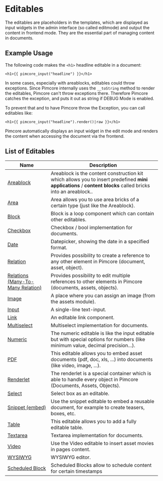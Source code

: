 # Editables

The editables are placeholders in the templates, which are displayed as input widgets in the admin interface (so called editmode) and output the content in frontend mode.
They are the essential part of managing content in documents. 

## Example Usage 
The following code makes the `<h1>` headline editable in a document: 

```twig
<h1>{{ pimcore_input("headline") }}</h1>
```

In some cases, especially with areablocks, editables could throw exceptions. Since Pimcore internally uses the `__toString` method to render
the editables, Pimcore can't throw exceptions there. Therefore Pimcore catches the exception, and puts it out as string if DEBUG Mode is enabled.

To prevent that and to have Pimcore throw the Exception, you can call editables like:

```twig
<h1>{{ pimcore_input("headline").render()|raw }}</h1>
```

Pimcore automatically displays an input widget in the edit mode and renders the content when accessing the document via the frontend. 

## List of Editables 

| Name                                                               | Description                                                                                                                                                  |
|--------------------------------------------------------------------|--------------------------------------------------------------------------------------------------------------------------------------------------------------|
| [Areablock](./02_Areablock/README.md)                              | Areablock is the content construction kit which allows you to insert predefined **mini applications** / **content blocks** called bricks into an areablock.. |
| [Area](./04_Area.md)                                               | Area allows you to use area bricks of a certain type (just like the Areablock).                                                                              |
| [Block](./06_Block.md)                                             | Block is a loop component which can contain other editables.                                                                                                 |
| [Checkbox](./08_Checkbox.md)                                       | Checkbox / bool implementation for documents.                                                                                                                |
| [Date](./10_Date.md)                                               | Datepicker, showing the date in a specified format.                                                                                                          |
| [Relation](./12_Relation_Many-To-One.md)                           | Provides possibility to create a reference to any other element in Pimcore (document, asset, object).                                                        |
| [Relations (Many-To-Many Relation)](./13_Relations_Many-To-Many.md) | Provides possibility to edit multiple references to other elements in Pimcore (documents, assets, objects).                                                  |
| [Image](./14_Image.md)                                             | A place where you can assign an image (from the assets module).                                                                                              |
| [Input](./16_Input.md)                                             | A single-line text-input.                                                                                                                                    |
| [Link](./18_Link.md)                                               | An editable link component.                                                                                                                                  |
| [Multiselect](./22_Multiselect.md)                                 | Multiselect implementation for documents.                                                                                                                    |
| [Numeric](./24_Numeric.md)                                         | The numeric editable is like the input editable but with special options for numbers (like minimum value, decimal precision...).                             |
| [PDF](./26_PDF.md)                                                 | This editable allows you to embed asset documents (pdf, doc, xls, ...) into documents (like video, image, ...).                                              |
| [Renderlet](./28_Renderlet.md)                                     | The renderlet is a special container which is able to handle every object in Pimcore (Documents, Assets, Objects).                                           |
| [Select](./30_Select.md)                                           | Select box as an editable.                                                                                                                                   |
| [Snippet (embed)](./32_Snippet.md)                                 | Use the snippet editable to embed a reusable document, for example to create teasers, boxes, etc.                                                            |
| [Table](./34_Table.md)                                             | This editable allows you to add a fully editable table.                                                                                                      |
| [Textarea](./36_Textarea.md)                                       | Textarea implementation for documents.                                                                                                                       |
| [Video](./38_Video.md)                                             | Use the Video editable to insert asset movies in pages content.                                                                                              |
| [WYSIWYG](./40_WYSIWYG.md)                                         | WYSIWYG editor.                                                                                                                                              |
| [Scheduled Block](./42_Scheduled_Block.md)                         | Scheduled Blocks allow to schedule content for certain timestamps                                                                                            |
